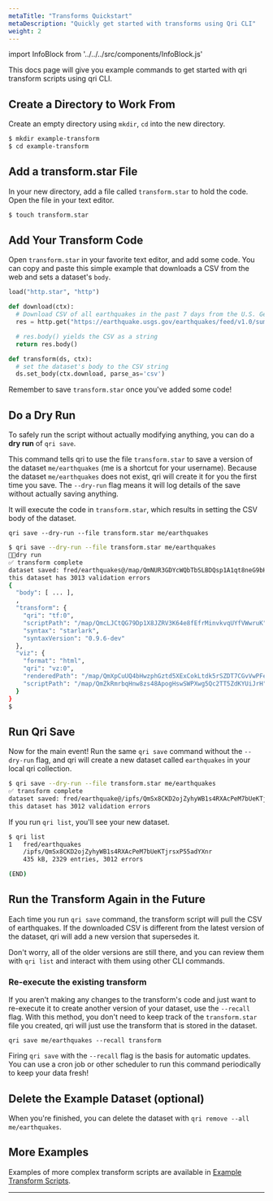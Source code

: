 ```yaml
---
metaTitle: "Transforms Quickstart"
metaDescription: "Quickly get started with transforms using Qri CLI"
weight: 2
---
```


import InfoBlock from '../../../src/components/InfoBlock.js'

This docs page will give you example commands to get started with qri transform scripts using qri CLI.  

## Create a Directory to Work From

Create an empty directory using `mkdir`, `cd` into the new directory.

```bash
$ mkdir example-transform
$ cd example-transform
```

## Add a transform.star File

In your new directory, add a file called `transform.star` to hold the code.  Open the file in your text editor.

```bash
$ touch transform.star
```

## Add Your Transform Code

Open `transform.star` in your favorite text editor, and add some code.  You can copy and paste this simple example that downloads a CSV from the web and sets a dataset's `body`.

```python
load("http.star", "http")

def download(ctx):
  # Download CSV of all earthquakes in the past 7 days from the U.S. Geological Survey
  res = http.get("https://earthquake.usgs.gov/earthquakes/feed/v1.0/summary/all_week.csv")

  # res.body() yields the CSV as a string
  return res.body()

def transform(ds, ctx):
  # set the dataset's body to the CSV string
  ds.set_body(ctx.download, parse_as='csv')

```

Remember to save `transform.star` once you've added some code!

## Do a Dry Run

To safely run the script without actually modifying anything, you can do a __dry run__ of `qri save`.  

This command tells qri to use the file `transform.star` to save a version of the dataset `me/earthquakes` (me is a shortcut for your username).  Because the dataset `me/earthquakes` does not exist, qri will create it for you the first time you save.  The `--dry-run` flag means it will log details of the save without actually saving anything.

It will execute the code in `transform.star`, which results in setting the CSV body of the dataset.

`qri save --dry-run --file transform.star me/earthquakes`

```bash
$ qri save --dry-run --file transform.star me/earthquakes
🏃🏽‍dry run
✅ transform complete
dataset saved: fred/earthquakes@/map/QmNUR3GDYcWQbTbSLBDQsp1A1qt8neG9bHT4AqNqfQkAY3
this dataset has 3013 validation errors
{
  "body": [ ... ],
  ,
  "transform": {
    "qri": "tf:0",
    "scriptPath": "/map/QmcLJCtQG79Dp1X8JZRV3K64e8fEfrMinvkvqUYfVWwruK",
    "syntax": "starlark",
    "syntaxVersion": "0.9.6-dev"
  },
  "viz": {
    "format": "html",
    "qri": "vz:0",
    "renderedPath": "/map/QmXpCuUQ4bHwzphGztd5XExCokLtdk5rSZDT7CGvVwPFeU",
    "scriptPath": "/map/QmZkRmrbqHnw8zs48ApogHswSWPXwg5Qc2TT5ZdKYUiJrH"
  }
}
$
```

## Run Qri Save

Now for the main event!  Run the same `qri save` command without the `--dry-run` flag, and qri will create a new dataset called `earthquakes` in your local qri collection.

```bash
$ qri save --dry-run --file transform.star me/earthquakes
✅ transform complete
dataset saved: fred/earthquake@/ipfs/QmSx8CKD2ojZyhyWB1s4RXAcPeM7bUeKTjrsxP55adYXnr
this dataset has 3012 validation errors
```

If you run `qri list`, you'll see your new dataset.  

```bash
$ qri list
1   fred/earthquakes
    /ipfs/QmSx8CKD2ojZyhyWB1s4RXAcPeM7bUeKTjrsxP55adYXnr
    435 kB, 2329 entries, 3012 errors

(END)
```

## Run the Transform Again in the Future

Each time you run `qri save` command, the transform script will pull the CSV of earthquakes.  If the downloaded CSV is different from the latest version of the dataset, qri will add a new version that supersedes it.  

Don't worry, all of the older versions are still there, and you can review them with `qri list` and interact with them using other CLI commands.

### Re-execute the existing transform

If you aren't making any changes to the transform's code and just want to re-execute it to create another version of your dataset, use the `--recall` flag.  With this method, you don't need to keep track of the `transform.star` file you created, qri will just use the transform that is stored in the dataset.

```
qri save me/earthquakes --recall transform
```

Firing `qri save` with the `--recall` flag is the basis for automatic updates.  You can use a cron job or other scheduler to run this command periodically to keep your data fresh!

## Delete the Example Dataset (optional)

When you're finished, you can delete the dataset with `qri remove --all me/earthquakes`.


## More Examples

Examples of more complex transform scripts are available in [Example Transform Scripts](http://localhost:8000/docs/transforms/examples).
-- --
